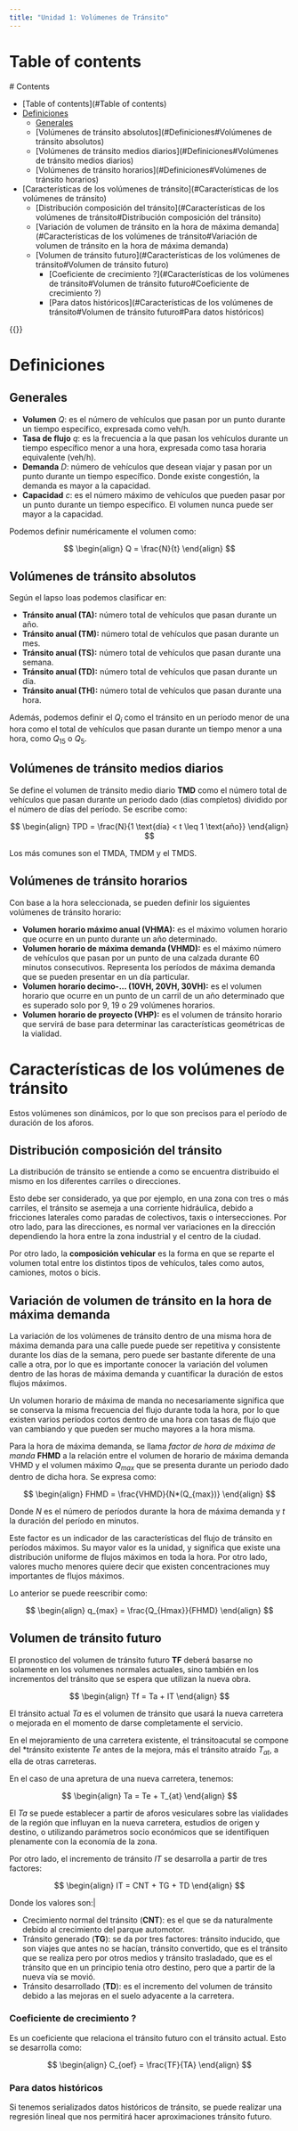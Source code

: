 ```yaml
---
title: "Unidad 1: Volúmenes de Tránsito"
---
```


# Table of contents
<div class='hidden'>
# Contents

- [Table of contents](#Table of contents)
- [Definiciones](#Definiciones)
  - [Generales](#Definiciones#Generales)
  - [Volúmenes de tránsito absolutos](#Definiciones#Volúmenes de tránsito absolutos)
  - [Volúmenes de tránsito medios diarios](#Definiciones#Volúmenes de tránsito medios diarios)
  - [Volúmenes de tránsito horarios](#Definiciones#Volúmenes de tránsito horarios)
- [Características de los volúmenes de tránsito](#Características de los volúmenes de tránsito)
  - [Distribución composición del tránsito](#Características de los volúmenes de tránsito#Distribución composición del tránsito)
  - [Variación de volumen de tránsito en la hora de máxima demanda](#Características de los volúmenes de tránsito#Variación de volumen de tránsito en la hora de máxima demanda)
  - [Volumen de tránsito futuro](#Características de los volúmenes de tránsito#Volumen de tránsito futuro)
    - [Coeficiente de crecimiento ?](#Características de los volúmenes de tránsito#Volumen de tránsito futuro#Coeficiente de crecimiento ?)
    - [Para datos históricos](#Características de los volúmenes de tránsito#Volumen de tránsito futuro#Para datos históricos)

</div>
{{<toc>}}

# Definiciones

## Generales

- **Volumen** $Q$: es el número de vehículos que pasan por un punto durante un
  tiempo específico, expresada como veh/h.
- **Tasa de flujo** $q$: es la frecuencia a la que pasan los vehículos durante
  un tiempo específico menor a una hora, expresada como tasa horaria
  equivalente (veh/h).
- **Demanda** $D$: número de vehículos que desean viajar y pasan por un punto
  durante un tiempo específico. Donde existe congestión, la demanda es mayor a
  la capacidad.
- **Capacidad** $c$: es el número máximo de vehículos que pueden pasar por un
  punto durante un tiempo específico. El volumen nunca puede ser mayor a la
  capacidad.

Podemos definir numéricamente el volumen como:

$$
 \begin{align}
  Q = \frac{N}{t}
 \end{align}
$$

## Volúmenes de tránsito absolutos

Según el lapso loas podemos clasificar en:

- **Tránsito anual (TA):** número total de vehículos que pasan durante un año.
- **Tránsito anual (TM):** número total de vehículos que pasan durante un mes.
- **Tránsito anual (TS):** número total de vehículos que pasan durante una semana.
- **Tránsito anual (TD):** número total de vehículos que pasan durante un día.
- **Tránsito anual (TH):** número total de vehículos que pasan durante una hora.

Además, podemos definir el $Q_i$ como el tránsito en un período menor de una
hora como el total de vehículos que pasan durante un tiempo menor a una hora,
como $Q_{15}$ o $Q_{5}$.

## Volúmenes de tránsito medios diarios

Se define el volumen de tránsito medio diario **TMD** como el número total de
vehículos que pasan durante un periodo dado (días completos) dividido por el
número de días del período. Se escribe como:

$$
 \begin{align}
  TPD = \frac{N}{1 \text{día} < t \leq 1 \text{año}}
 \end{align}
$$

Los más comunes son el TMDA, TMDM y el TMDS.

## Volúmenes de tránsito horarios

Con base a la hora seleccionada, se pueden definir los siguientes volúmenes de
tránsito horario:

- **Volumen horario máximo anual (VHMA):** es el máximo volumen horario que
  ocurre en un punto durante un año determinado. 
- **Volumen horario de máxima demanda (VHMD):** es el máximo número de
  vehículos que pasan por un punto de una calzada durante 60 minutos
  consecutivos. Representa los períodos de máxima demanda que se pueden
  presentar en un día particular.
- **Volumen horario decimo-... (10VH, 20VH, 30VH):** es el volumen horario que
  ocurre en un punto de un carril de un año determinado que es superado solo
  por 9, 19 o 29 volúmenes horarios.
- **Volumen horario de proyecto (VHP):** es el volumen de tránsito horario que
  servirá de base para determinar las características geométricas de la
  vialidad.

# Características de los volúmenes de tránsito

Estos volúmenes son dinámicos, por lo que son precisos para el período de
duración de los aforos. 

## Distribución composición del tránsito

La distribución de tránsito se entiende a como se encuentra distribuido el
mismo en los diferentes carriles o direcciones.

Esto debe ser considerado, ya que por ejemplo, en una zona con tres o más
carriles, el tránsito se asemeja a una corriente hidráulica, debido a
fricciones laterales como paradas de colectivos, taxis o intersecciones. Por
otro lado, para las direcciones, es normal ver variaciones en la dirección
dependiendo la hora entre la zona industrial y el centro de la ciudad.

Por otro lado, la **composición vehicular** es la forma en que se reparte el
volumen total entre los distintos tipos de vehículos, tales como autos,
camiones, motos o bicis.

## Variación de volumen de tránsito en la hora de máxima demanda

La variación de los volúmenes de tránsito dentro de una misma hora de máxima
demanda para una calle puede puede ser repetitiva y consistente durante los
días de la semana, pero puede ser bastante diferente de una calle a otra, por
lo que es importante conocer la variación del volumen dentro de las horas de
máxima demanda y cuantificar la duración de estos flujos máximos.

Un volumen horario de máxima de manda no necesariamente significa que se
conserva la misma frecuencia del flujo durante toda la hora, por lo que existen
varios períodos cortos dentro de una hora con tasas de flujo que van cambiando
y que pueden ser mucho mayores a la hora misma.

Para la hora de máxima demanda, se llama *factor de hora de máxima de manda*
**FHMD** a la relación entre el volumen de horario de máxima demanda VHMD y el
volumen máximo $Q_{max}$ que se presenta durante un periodo dado dentro de
dicha hora. Se expresa como:

$$
 \begin{align}
  FHMD = \frac{VHMD}{N*(Q_{max})}
 \end{align}
$$

Donde $N$ es el número de períodos durante la hora de máxima demanda y $t$ la
duración del período en minutos.

Este factor es un indicador de las características del flujo de tránsito en
períodos máximos. Su mayor valor es la unidad, y significa que existe una
distribución uniforme de flujos máximos en toda la hora. Por otro lado, valores
mucho menores quiere decir que existen concentraciones muy importantes de flujos
máximos.

Lo anterior se puede reescribir como:

$$
 \begin{align}
  q_{max} = \frac{Q_{Hmax}}{FHMD}
 \end{align}
$$

























## Volumen de tránsito futuro

El pronostico del volumen de tránsito futuro **TF** deberá basarse no solamente
en los volumenes normales actuales, sino también en los incrementos del
tránsito que se espera que utilizan la nueva obra.

$$
 \begin{align}
  Tf = Ta + IT
 \end{align}
$$

El tránsito actual $Ta$ es el volumen de tránsito que usará la nueva carretera
o mejorada en el momento de darse completamente el servicio.

En el mejoramiento de una carretera existente, el tránsitoacutal se compone del
*tránsito existente $Te$ antes de la mejora, más el tránsito atraído $T_{at}$,
a ella de otras carreteras.

En el caso de una apretura de una nueva carretera, tenemos:

$$
 \begin{align}
  Ta = Te + T_{at}
 \end{align}
$$

El $Ta$ se puede establecer a partir de aforos vesiculares sobre las vialidades
de la región que influyan en la nueva carretera, estudios de origen y destino,
o utilizando parámetros socio económicos que se identifiquen plenamente con la
economía de la zona.

Por otro lado, el incremento de tránsito $IT$ se desarrolla a partir de tres
factores:

$$
 \begin{align}
  IT = CNT + TG + TD
 \end{align}
$$

Donde los valores son:|
- Crecimiento normal del tránsito (**CNT**): es el que se da naturalmente debido al
  crecimiento del parque automotor.
- Tránsito generado (**TG**): se da por tres factores: tránsito inducido, que son
  viajes que antes no se hacían, tránsito convertido, que es el tránsito que se
  realiza pero por otros medios y tránsito trasladado, que es el tránsito que
  en un principio tenia otro destino, pero que a partir de la nueva vía se
  movió.
- Tránsito desarrollado (**TD**): es el incremento del volumen de tránsito debido a
  las mejoras en el suelo adyacente a la carretera.

### Coeficiente de crecimiento ?

Es un coeficiente que relaciona el tránsito futuro con el tránsito actual. Esto
se desarrolla como:

$$
 \begin{align}
  C_{oef} = \frac{TF}{TA}
 \end{align}
$$


### Para datos históricos

Si tenemos serializados datos históricos de tránsito, se puede realizar una
regresión lineal que nos permitirá hacer aproximaciones tránsito futuro.


